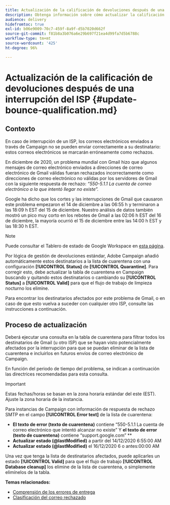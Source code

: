 ```yaml
---
title: Actualización de la calificación de devoluciones después de una interrupción del ISP
description: Obtenga información sobre cómo actualizar la calificación de devoluciones después de una interrupción del ISP.
audience: delivery
hidefromtoc: true
exl-id: b06e9009-70c7-459f-8a9f-d5b7020d662f
source-git-commit: f81b8a3b076a6e29b697f21ea4d99fa7d5b6788c
workflow-type: tm+mt
source-wordcount: '425'
ht-degree: 96%

---
```


# Actualización de la calificación de devoluciones después de una interrupción del ISP {#update-bounce-qualification.md}

## Contexto

En caso de interrupción de un ISP, los correos electrónicos enviados a través de Campaign no se pueden enviar correctamente a su destinatario: estos correos electrónicos se marcarán erróneamente como rechazos.

En diciembre de 2020, un problema mundial con Gmail hizo que algunos mensajes de correo electrónico enviados a direcciones de correo electrónico de Gmail válidas fueran rechazados incorrectamente como direcciones de correo electrónico no válidas por los servidores de Gmail con la siguiente respuesta de rechazo: *“550-5.1.1 La cuenta de correo electrónico a la que intentó llegar no existe”.*

Google ha dicho que los cortes y las interrupciones de Gmail que causaron este problema empezaron el 14 de diciembre a las 06:55 h y terminaron a las 18:09 h EST del 15 de diciembre. Nuestro análisis de datos también mostró un pico muy corto en los rebotes de Gmail a las 02:06 h EST del 16 de diciembre, la mayoría ocurrió el 15 de diciembre entre las 14:00 h EST y las 18:30 h EST.

>[!NOTE]
>
>Puede consultar el Tablero de estado de Google Workspace en [esta página](https://www.google.com/appsstatus#hl=en&amp;v=status).


Por lógica de gestión de devoluciones estándar, Adobe Campaign añadió automáticamente estos destinatarios a la lista de cuarentena con una configuración **[!UICONTROL Status]** de **[!UICONTROL Quarantine]**. Para corregir esto, debe actualizar la tabla de cuarentena en Campaign buscando y quitando estos destinatarios o cambiando su **[!UICONTROL Status]** a **[!UICONTROL Valid]** para que el flujo de trabajo de limpieza nocturno los elimine.

Para encontrar los destinatarios afectados por este problema de Gmail, o en caso de que esto vuelva a suceder con cualquier otro ISP, consulte las instrucciones a continuación.

## Proceso de actualización

Deberá ejecutar una consulta en la tabla de cuarentena para filtrar todos los destinatarios de Gmail (u otro ISP) que se hayan visto potencialmente afectados por la interrupción para que se puedan eliminar de la lista de cuarentena e incluirlos en futuros envíos de correo electrónico de Campaign.

En función del periodo de tiempo del problema, se indican a continuación las directrices recomendadas para esta consulta.

>[!IMPORTANT]
>
>Estas fechas/horas se basan en la zona horaria estándar del este (EST). Ajuste la zona horaria de la instancia.

Para instancias de Campaign con información de respuesta de rechazo SMTP en el campo **[!UICONTROL Error text]** de la lista de cuarentena:

* **El texto de error (texto de cuarentena)** contiene “550-5.1.1 La cuenta de correo electrónico que intentó alcanzar no existe” Y **el texto de error (texto de cuarentena)** contiene “support.google.com” **
* **Actualizar estado (@lastModified)** a partir del 14/12/2020 6:55:00 AM
* **Actualizar estado (@lastModified)** el 16/12/2020 6 o antes:00:00 AM

Una vez que tenga la lista de destinatarios afectados, puede aplicarles un estado **[!UICONTROL Valid]** para que el flujo de trabajo **[!UICONTROL Database cleanup]** los elimine de la lista de cuarentena, o simplemente elimínelos de la tabla.

**Temas relacionados:**
* [Comprensión de los errores de entrega](../../sending/using/understanding-delivery-failures.md)
* [Clasificación del correo rechazado](../../sending/using/understanding-delivery-failures.md#bounce-mail-qualification)
